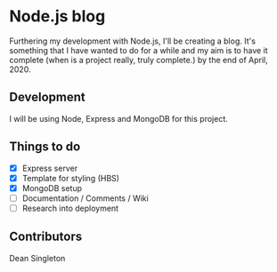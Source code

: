 # Node.js blog

Furthering my development with Node.js, I'll be creating a blog. It's something that I have wanted to do for a while and my aim is to have it complete (when is a project really, truly complete.) by the end of April, 2020.

## Development

I will be using Node, Express and MongoDB for this project.

## Things to do

- [x] Express server
- [x] Template for styling (HBS)
- [x] MongoDB setup
- [ ] Documentation / Comments / Wiki
- [ ] Research into deployment

## Contributors

Dean Singleton
